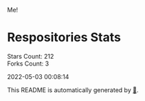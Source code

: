 Me!

# Respositories Stats
Stars Count: 212  
Forks Count: 3

2022-05-03 00:08:14  

This README is automatically generated by [🐰](https://github.com/rnitta/rnitta).
